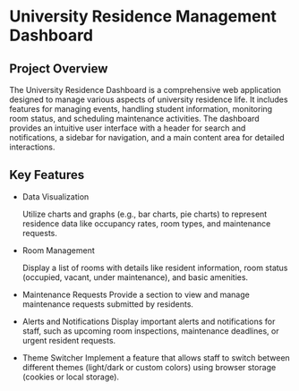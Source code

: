 
# University Residence Management Dashboard



## Project Overview

The University Residence Dashboard is a comprehensive web application designed to manage various aspects of university residence life. It includes features for managing events, handling student information, monitoring room status, and scheduling maintenance activities. The dashboard provides an intuitive user interface with a header for search and notifications, a sidebar for navigation, and a main content area for detailed interactions.


## Key Features

 - Data Visualization

    Utilize charts and graphs (e.g., bar charts, pie charts) to represent residence data like occupancy rates, room types, and maintenance requests.
    

- Room Management

    Display a list of rooms with details like resident information, room status (occupied, vacant, under maintenance), and basic amenities.

- Maintenance Requests
    Provide a section to view and manage maintenance requests submitted by residents.
- Alerts and Notifications
    Display important alerts and notifications for staff, such as upcoming room inspections, maintenance deadlines, or urgent resident requests.
- Theme Switcher
    Implement a feature that allows staff to switch between different themes (light/dark or custom colors) using browser storage (cookies or local storage).
